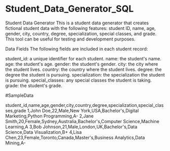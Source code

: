 # Student_Data_Generator_SQL

Student Data Generator
This is a student data generator that creates fictional student data with the following features: student ID, name, age, gender, city, country, degree, specialization, special classes, and grade. This tool can be useful for testing and development purposes.

Data Fields
The following fields are included in each student record:

student_id: a unique identifier for each student.
name: the student's name.
age: the student's age.
gender: the student's gender.
city: the city where the student lives.
country: the country where the student lives.
degree: the degree the student is pursuing.
specialization: the specialization the student is pursuing.
special_classes: any special classes the student is taking.
grade: the student's grade.

#SampleData

student_id,name,age,gender,city,country,degree,specialization,special_classes,grade
1,John Doe,22,Male,New York,USA,Bachelor's,Digital Marketing,Python Programming,A-
2,Jane Smith,20,Female,Sydney,Australia,Bachelor's,Computer Science,Machine Learning,A
3,Bob Johnson,21,Male,London,UK,Bachelor's,Data Science,Data Visualization,B+
4,Lisa Chen,23,Female,Toronto,Canada,Master's,Business Analytics,Data Mining,A-
